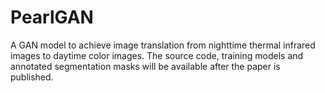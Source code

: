 # PearlGAN
A GAN model to achieve image translation from nighttime thermal infrared images to daytime color images. The source code, training models and annotated segmentation masks will be available after the paper is published.

